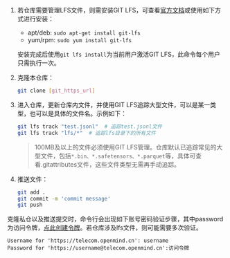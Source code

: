 1. 若仓库需要管理LFS文件，则需安装GIT LFS，可查看[官方文档](https://git-lfs.com/)或使用如下方式进行安装：

    + apt/deb: `sudo apt-get install git-lfs`
    + yum/rpm: `sudo yum install git-lfs`

    安装完成后使用`git lfs install`为当前用户激活GIT LFS，此命令每个用户只需执行一次。

2. 克隆本仓库：

    ```bash
    git clone [git_https_url]
    ```

3. 进入仓库，更新仓库内文件，并使用GIT LFS追踪大型文件，可以是某一类型，也可以是具体的文件名。示例如下：

    ```bash
    git lfs track "test.jsonl"  # 追踪test.jsonl文件
    git lfs track "lfs/*"  # 追踪lfs目录下的所有文件
    ```

    > 100MB及以上的文件必须使用GIT LFS管理。仓库默认已追踪常见的大型文件，包括`*.bin、*.safetensors、*.parquet`等，具体可查看.gitattributes文件，这些文件类型无需再手动追踪。

4. 推送文件：

    ```bash
    git add .
    git commit -m 'commit message'
    git push
    ```

克隆私仓以及推送提交时，命令行会出现如下账号密码验证步骤，其中password为访问令牌，[点此创建令牌](/my/tokens)。若仓库涉及lfs文件，则可能需要多次验证。

```
Username for 'https://telecom.openmind.cn': username
Password for 'https://username@telecom.openmind.cn':访问令牌
```
